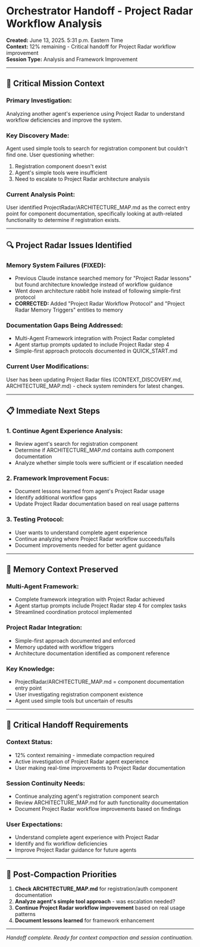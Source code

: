 # Orchestrator Handoff - Project Radar Workflow Analysis

**Created:** June 13, 2025. 5:31 p.m. Eastern Time  
**Context:** 12% remaining - Critical handoff for Project Radar workflow improvement  
**Session Type:** Analysis and Framework Improvement  

---

## 🎯 Critical Mission Context

### **Primary Investigation:**
Analyzing another agent's experience using Project Radar to understand workflow deficiencies and improve the system.

### **Key Discovery Made:**
Agent used simple tools to search for registration component but couldn't find one. User questioning whether:
1. Registration component doesn't exist
2. Agent's simple tools were insufficient
3. Need to escalate to Project Radar architecture analysis

### **Current Analysis Point:**
User identified ProjectRadar/ARCHITECTURE_MAP.md as the correct entry point for component documentation, specifically looking at auth-related functionality to determine if registration exists.

---

## 🔍 Project Radar Issues Identified

### **Memory System Failures (FIXED):**
- Previous Claude instance searched memory for "Project Radar lessons" but found architecture knowledge instead of workflow guidance
- Went down architecture rabbit hole instead of following simple-first protocol
- **CORRECTED:** Added "Project Radar Workflow Protocol" and "Project Radar Memory Triggers" entities to memory

### **Documentation Gaps Being Addressed:**
- Multi-Agent Framework integration with Project Radar completed
- Agent startup prompts updated to include Project Radar step 4
- Simple-first approach protocols documented in QUICK_START.md

### **Current User Modifications:**
User has been updating Project Radar files (CONTEXT_DISCOVERY.md, ARCHITECTURE_MAP.md) - check system reminders for latest changes.

---

## 📋 Immediate Next Steps

### **1. Continue Agent Experience Analysis:**
- Review agent's search for registration component
- Determine if ARCHITECTURE_MAP.md contains auth component documentation
- Analyze whether simple tools were sufficient or if escalation needed

### **2. Framework Improvement Focus:**
- Document lessons learned from agent's Project Radar usage
- Identify additional workflow gaps
- Update Project Radar documentation based on real usage patterns

### **3. Testing Protocol:**
- User wants to understand complete agent experience
- Continue analyzing where Project Radar workflow succeeds/fails
- Document improvements needed for better agent guidance

---

## 🧠 Memory Context Preserved

### **Multi-Agent Framework:**
- Complete framework integration with Project Radar achieved
- Agent startup prompts include Project Radar step 4 for complex tasks
- Streamlined coordination protocol implemented

### **Project Radar Integration:**
- Simple-first approach documented and enforced
- Memory updated with workflow triggers
- Architecture documentation identified as component reference

### **Key Knowledge:**
- ProjectRadar/ARCHITECTURE_MAP.md = component documentation entry point
- User investigating registration component existence
- Agent used simple tools but uncertain of results

---

## 🚨 Critical Handoff Requirements

### **Context Status:**
- 12% context remaining - immediate compaction required
- Active investigation of Project Radar agent experience
- User making real-time improvements to Project Radar documentation

### **Session Continuity Needs:**
- Continue analyzing agent's registration component search
- Review ARCHITECTURE_MAP.md for auth functionality documentation
- Document Project Radar workflow improvements based on findings

### **User Expectations:**
- Understand complete agent experience with Project Radar
- Identify and fix workflow deficiencies
- Improve Project Radar guidance for future agents

---

## 🔄 Post-Compaction Priorities

1. **Check ARCHITECTURE_MAP.md** for registration/auth component documentation
2. **Analyze agent's simple tool approach** - was escalation needed?
3. **Continue Project Radar workflow improvement** based on real usage patterns
4. **Document lessons learned** for framework enhancement

---

*Handoff complete. Ready for context compaction and session continuation.*